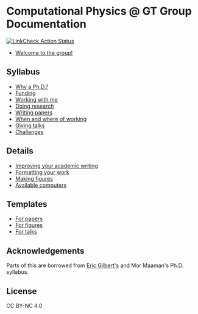 # Computational Physics @ GT Group Documentation
 [![LinkCheck Action Status](https://github.com/comp-physics/group-docs/workflows/LinkChecker/badge.svg)](https://github.com/comp-physics/awesome-numerics/actions)

* [Welcome to the group!](group-syllabus/intro-to-group.md)

## Syllabus

* [Why a Ph.D.?](group-syllabus/why-phd.md)
* [Funding](group-syllabus/funding.md)
* [Working with me](group-syllabus/working-with-me.md)
* [Doing research](group-syllabus/doing-research.md)
* [Writing papers](group-syllabus/writing-papers.md)
* [When and where of working](group-syllabus/when-where-working.md)
* [Giving talks](group-syllabus/giving-talks.md)
* [Challenges](group-syllabus/challenges.md)

## Details

* [Improving your academic writing](group-syllabus/improving-your-writing.md)
* [Formatting your work](group-syllabus/formatting.md)
* [Making figures](group-syllabus/figures.md)
* [Available computers](group-syllabus/computers.md)

## Templates

* [For papers](templates/paper)
* [For figures](templates/paper/figures)
* [For talks](templates/talks)

## Acknowledgements

Parts of this are borrowed from [Eric Gilbert's](https://docs.google.com/document/d/11D3kHElzS2HQxTwPqcaTnU5HCJ8WGE5brTXI4KLf4dM) and Mor Maaman's Ph.D. syllabus.

## License

CC BY-NC 4.0
